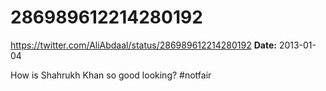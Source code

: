 # 286989612214280192
https://twitter.com/AliAbdaal/status/286989612214280192
**Date:** 2013-01-04

How is Shahrukh Khan so good looking? #notfair
